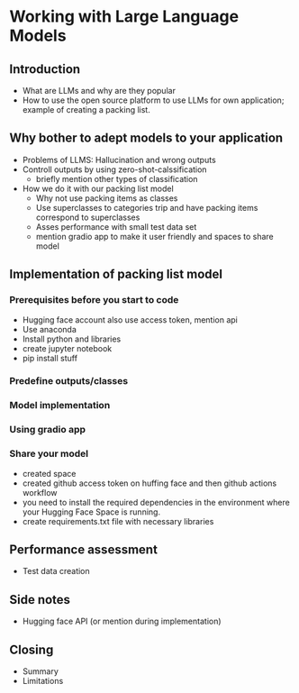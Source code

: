 # Working with Large Language Models
## Introduction
* What are LLMs and why are they popular
* How to use the open source platform to use LLMs for own application; example of creating a packing list.

## Why bother to adept models to your application
* Problems of LLMS: Hallucination and wrong outputs
* Controll outputs by using zero-shot-calssification
  * briefly mention other types of classification
* How we do it with our packing list model
  * Why not use packing items as classes
  * Use superclasses to categories trip and have packing items correspond to superclasses
  * Asses performance with small test data set
  * mention gradio app to make it user friendly and spaces to share model

## Implementation of packing list model
### Prerequisites before you start to code
* Hugging face account also use access token, mention api
* Use anaconda
* Install python and libraries 
* create jupyter notebook
* pip install stuff

### Predefine outputs/classes

### Model implementation

### Using gradio app

### Share your model
* created space
* created github access token on huffing face and then github actions workflow
* you need to install the required dependencies in the environment where your Hugging Face Space is running.
* create requirements.txt file with necessary libraries


## Performance assessment
* Test data creation

## Side notes
* Hugging face API (or mention during implementation)

## Closing
* Summary
* Limitations
